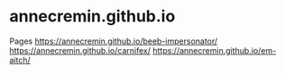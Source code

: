 # annecremin.github.io
Pages
https://annecremin.github.io/beeb-impersonator/
https://annecremin.github.io/carnifex/
https://annecremin.github.io/em-aitch/
